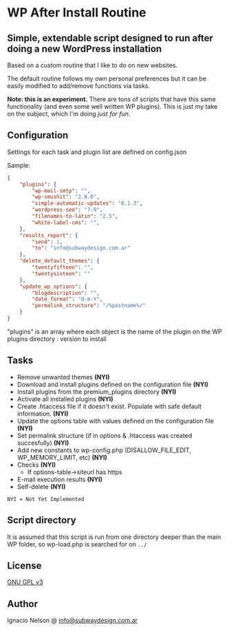 # WP After Install Routine

## Simple, extendable script designed to run after doing a new WordPress installation

Based on a custom routine that I like to do on new websites.

The default routine follows my own personal preferences but it can be easily modified to add/remove functions via tasks.

**Note: this is an experiment.**
There are tons of scripts that have this same functionality (and even some well written WP plugins). This is just my take on the subject, which I'm doing *just for fun*.

## Configuration

Settings for each task and plugin list are defined on config.json

Sample:

````JSON
{
    "plugins": {
        "wp-mail-smtp": "",
        "wp-smushit": "2.8.0",
        "simple-automatic-updates": "0.1.3",
        "wordpress-seo": "7.9",
        "filenames-to-latin": "2.5",
        "white-label-cms": "",
    },
    "results_report": {
        "send": 1,
        "to": "info@subwaydesign.com.ar"
    },
    "delete_default_themes": {
        "twentyfifteen": "",
        "twentysixteen": ""
    },
    "update_wp_options": {
        "blogdescription": "",
        "date_format": "d-m-Y",
        "permalink_structure": "/%postname%/"
    }
}
````

"plugins" is an array where each object is the name of the plugin on the WP plugins directory : version to install

## Tasks

- Remove unwanted themes **(NYI)**
- Download and install plugins defined on the configuration file **(NYI)**
- Install plugins from the premium_plugins directory **(NYI)**
- Activate all installed plugins **(NYI)**
- Create .htaccess file if it doesn't exist. Populate with safe default information. **(NYI)**
- Update the options table with values defined on the configuration file **(NYI)**
- Set permalink structure (if in options & .htaccess was created succesfully) **(NYI)**
- Add new constants to wp-config.php (DISALLOW_FILE_EDIT, WP_MEMORY_LIMIT, etc) **(NYI)**
- Checks **(NYI)**
  - If options-table->siteurl has https
- E-mail execution results **(NYI)**
- Self-delete **(NYI)**

````NYI = Not Yet Implemented````

## Script directory

It is assumed that this script is run from one directory deeper than the main WP folder, so wp-load.php is searched for on ````../````

## License

[GNU GPL v3](https://www.gnu.org/licenses/gpl.html)

## Author

Ignacio Nelson @ <info@subwaydesign.com.ar>
